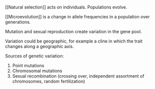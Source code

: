 [[Natural selection]] acts on individuals. Populations evolve.

[[Microevolution]] is a change in allele frequencies in a population over generations.

Mutation and sexual reproduction create variation in the gene pool. 

Variation could be geographic, for example a cline in which the trait changes along a geographic axis.

Sources of genetic variation:

1. Point mutations
2. Chromosomal mutations
3. Sexual recombination (crossing over, independent assortment of chromosomes, random fertilization)